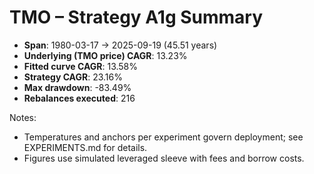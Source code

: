 # TMO – Strategy A1g Summary

- **Span**: 1980-03-17 → 2025-09-19 (45.51 years)
- **Underlying (TMO price) CAGR**: 13.23%
- **Fitted curve CAGR**: 13.58%
- **Strategy CAGR**: 23.16%
- **Max drawdown**: -83.49%
- **Rebalances executed**: 216

Notes:

- Temperatures and anchors per experiment govern deployment; see EXPERIMENTS.md for details.
- Figures use simulated leveraged sleeve with fees and borrow costs.
